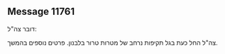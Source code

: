 ## Message 11761

דובר צה"ל:

צה"ל החל כעת בגל תקיפות נרחב של מטרות טרור בלבנון. 
פרטים נוספים בהמשך.

